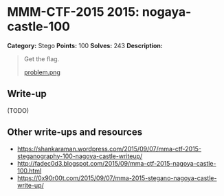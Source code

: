 # MMM-CTF-2015 2015: nogaya-castle-100

**Category:** Stego
**Points:** 100
**Solves:** 243
**Description:**

> Get the flag.
>
> [problem.png](problem.png-dbaddea0492910076ff7c1b3140edfcaa3132784443bdc504d50e0559efa0463)
>
>


## Write-up

(TODO)

## Other write-ups and resources

* <https://shankaraman.wordpress.com/2015/09/07/mma-ctf-2015-steganography-100-nagoya-castle-writeup/>
* <http://fadec0d3.blogspot.com/2015/09/mma-ctf-2015-nagoya-castle-100.html>
* <https://0x90r00t.com/2015/09/07/mma-2015-stegano-nagoya-castle-write-up/>
